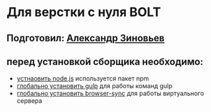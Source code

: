 Для верстки с нуля BOLT
=====================

Подготовил: [Александр Зиновьев](http://uzinok.ru/)
-----------------------------------

перед установкой сборщика необходимо:
-----------------------------------

* [устнаовить node.js](https://nodejs.org/) используется пакет npm
* [глобально установить gulp](https://gulpjs.com/) для работы команд gulp
* [глобально установить browser-sync](https://browsersync.io/) для работы виртуального сервера
